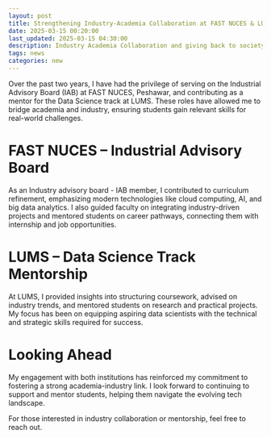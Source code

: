 ```yaml
---
layout: post
title: Strengthening Industry-Academia Collaboration at FAST NUCES & LUMS
date: 2025-03-15 00:20:00
last_updated: 2025-03-15 04:30:00
description: Industry Academia Collaboration and giving back to society LUMS and Fast NUCES
tags: news
categories: new
---
```


Over the past two years, I have had the privilege of serving on the Industrial Advisory Board (IAB) at FAST NUCES, Peshawar, and contributing as a mentor for the Data Science track at LUMS. These roles have allowed me to bridge academia and industry, ensuring students gain relevant skills for real-world challenges.

# FAST NUCES – Industrial Advisory Board

As an Industry advisory board - IAB member, I contributed to curriculum refinement, emphasizing modern technologies like cloud computing, AI, and big data analytics. I also guided faculty on integrating industry-driven projects and mentored students on career pathways, connecting them with internship and job opportunities.

# LUMS – Data Science Track Mentorship

At LUMS, I provided insights into structuring coursework, advised on industry trends, and mentored students on research and practical projects. My focus has been on equipping aspiring data scientists with the technical and strategic skills required for success.

# Looking Ahead

My engagement with both institutions has reinforced my commitment to fostering a strong academia-industry link. I look forward to continuing to support and mentor students, helping them navigate the evolving tech landscape.

For those interested in industry collaboration or mentorship, feel free to reach out.

